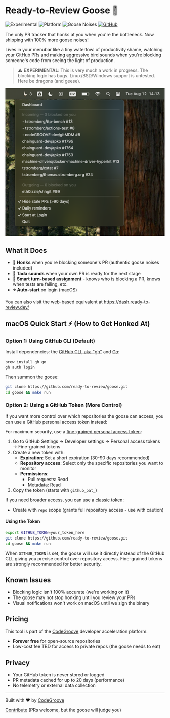 # Ready-to-Review Goose 🪿

![Experimental](https://img.shields.io/badge/status-experimental-orange)
![Platform](https://img.shields.io/badge/platform-macOS%20%7C%20Linux%20%7C%20BSD%20%7C%20Windows-blue)
![Goose Noises](https://img.shields.io/badge/goose%20noises-100%25%20more-green)
[![GitHub](https://img.shields.io/github/stars/ready-to-review/goose?style=social)](https://github.com/ready-to-review/goose)

The only PR tracker that honks at you when you're the bottleneck. Now shipping with 100% more goose noises!

Lives in your menubar like a tiny waterfowl of productivity shame, watching your GitHub PRs and making aggressive bird sounds when you're blocking someone's code from seeing the light of production.

> ⚠️ **EXPERIMENTAL**: This is very much a work in progress. The blocking logic has bugs. Linux/BSD/Windows support is untested. Here be dragons (and geese).

![PR Menubar Screenshot](media/screenshot.png)

## What It Does

- **🪿 Honks** when you're blocking someone's PR (authentic goose noises included)
- **🎉 Tada sounds** when your own PR is ready for the next stage
- **🧠 Smart turn-based assignment** - knows who is blocking a PR, knows when tests are failing, etc.
- **⭐ Auto-start** on login (macOS)

You can also visit the web-based equivalent at https://dash.ready-to-review.dev/

## macOS Quick Start ⚡ (How to Get Honked At)

### Option 1: Using GitHub CLI (Default)

Install dependencies: the [GitHub CLI, aka "gh"](https://cli.github.com/) and [Go](https://go.dev/):

```bash
brew install gh go
gh auth login
```

Then summon the goose:

```bash
git clone https://github.com/ready-to-review/goose.git
cd goose && make run
```

### Option 2: Using a GitHub Token (More Control)

If you want more control over which repositories the goose can access, you can use a GitHub personal access token instead:

For maximum security, use a [fine-grained personal access token](https://github.com/settings/personal-access-tokens/new):

1. Go to GitHub Settings → Developer settings → Personal access tokens → Fine-grained tokens
2. Create a new token with:
   - **Expiration**: Set a short expiration (30-90 days recommended)
   - **Repository access**: Select only the specific repositories you want to monitor
   - **Permissions**:
     - Pull requests: Read
     - Metadata: Read
3. Copy the token (starts with `github_pat_`)

If you need broader access, you can use a [classic token](https://github.com/settings/tokens):
- Create with `repo` scope (grants full repository access - use with caution)

#### Using the Token

```bash
export GITHUB_TOKEN=your_token_here
git clone https://github.com/ready-to-review/goose.git
cd goose && make run
```

When `GITHUB_TOKEN` is set, the goose will use it directly instead of the GitHub CLI, giving you precise control over repository access. Fine-grained tokens are strongly recommended for better security.

## Known Issues

- Blocking logic isn't 100% accurate (we're working on it)
- The goose may not stop honking until you review your PRs
- Visual notifications won't work on macOS until we sign the binary

## Pricing

This tool is part of the [CodeGroove](https://codegroove.dev) developer acceleration platform:
- **Forever free** for open-source repositories
- Low-cost fee TBD for access to private repos (the goose needs to eat)

## Privacy

- Your GitHub token is never stored or logged
- PR metadata cached for up to 20 days (performance)
- No telemetry or external data collection

---

Built with ❤️ by [CodeGroove](https://codegroove.dev/products/)

[Contribute](https://github.com/ready-to-review/goose) (PRs welcome, but the goose will judge you)
